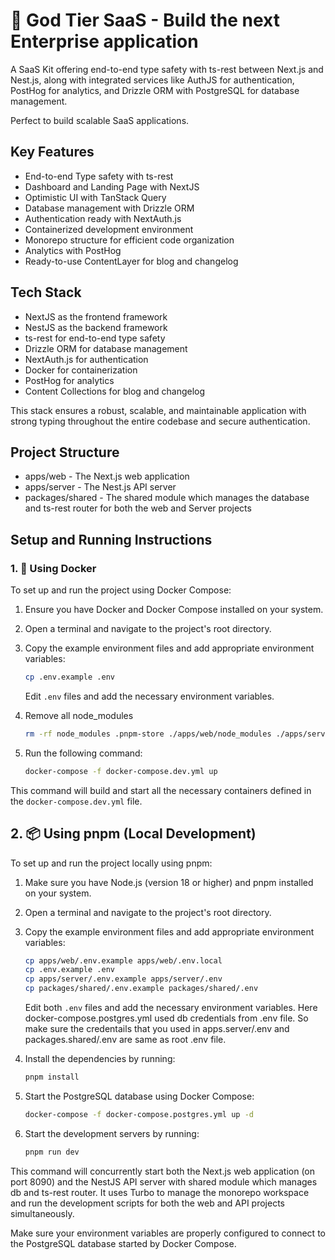 # 🚀 God Tier SaaS - Build the next Enterprise application

A SaaS Kit offering end-to-end type safety with ts-rest between Next.js and Nest.js, along with integrated services like AuthJS for authentication, PostHog for analytics, and Drizzle ORM with PostgreSQL for database management.

Perfect to build scalable SaaS applications.

## Key Features

- End-to-end Type safety with ts-rest
- Dashboard and Landing Page with NextJS
- Optimistic UI with TanStack Query
- Database management with Drizzle ORM
- Authentication ready with NextAuth.js
- Containerized development environment
- Monorepo structure for efficient code organization
- Analytics with PostHog
- Ready-to-use ContentLayer for blog and changelog


## Tech Stack
- NextJS as the frontend framework
- NestJS as the backend framework
- ts-rest for end-to-end type safety
- Drizzle ORM for database management
- NextAuth.js for authentication
- Docker for containerization
- PostHog for analytics
- Content Collections for blog and changelog

This stack ensures a robust, scalable, and maintainable application with strong typing throughout the entire codebase and secure authentication.

## Project Structure

- apps/web - The Next.js web application
- apps/server - The Nest.js API server
- packages/shared - The shared module which manages the database and ts-rest router for both the web and Server projects

## Setup and Running Instructions

### 1. 🐳 Using Docker

To set up and run the project using Docker Compose:

1. Ensure you have Docker and Docker Compose installed on your system.
2. Open a terminal and navigate to the project's root directory.
3. Copy the example environment files and add appropriate environment variables:

   ```bash
   cp .env.example .env
   ```

   Edit `.env` files and add the necessary environment variables.

4. Remove all node_modules

   ```bash
   rm -rf node_modules .pnpm-store ./apps/web/node_modules ./apps/server/node_modules ./packages/shared/node_modules ./apps/server/dist pg_data
   ```

4. Run the following command:

   ```bash
   docker-compose -f docker-compose.dev.yml up
   ```

This command will build and start all the necessary containers defined in the `docker-compose.dev.yml` file.

## 2. 📦 Using pnpm (Local Development)

To set up and run the project locally using pnpm:

1. Make sure you have Node.js (version 18 or higher) and pnpm installed on your system.
2. Open a terminal and navigate to the project's root directory.
3. Copy the example environment files and add appropriate environment variables:

   ```bash
   cp apps/web/.env.example apps/web/.env.local
   cp .env.example .env
   cp apps/server/.env.example apps/server/.env
   cp packages/shared/.env.example packages/shared/.env
   ```

   Edit both `.env` files and add the necessary environment variables. Here docker-compose.postgres.yml used db credentials from .env file. So make sure the credentails that you used in apps.server/.env and packages.shared/.env are same as root .env file.

4. Install the dependencies by running:

   ```bash
   pnpm install
   ```

5. Start the PostgreSQL database using Docker Compose:

   ```bash
   docker-compose -f docker-compose.postgres.yml up -d
   ```

6. Start the development servers by running:

   ```bash
   pnpm run dev
   ```

This command will concurrently start both the Next.js web application (on port 8090) and the NestJS API server with shared module which manages db and ts-rest router. It uses Turbo to manage the monorepo workspace and run the development scripts for both the web and API projects simultaneously.

Make sure your environment variables are properly configured to connect to the PostgreSQL database started by Docker Compose.
